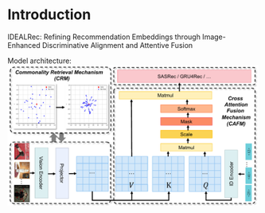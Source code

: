 # Introduction
IDEALRec: Refining Recommendation Embeddings through Image-Enhanced Discriminative Alignment and Attentive Fusion


Model architecture:
<img src="./img/framework_1.pdf" width="800">
